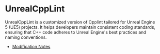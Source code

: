 # UnrealCppLint

UnrealCppLint is a customized version of Cpplint tailored for Unreal Engine 5 (UE5) projects. It helps developers maintain consistent coding standards, ensuring that C++ code adheres to Unreal Engine's best practices and naming conventions.

* [Modification Notes](Doc/README.md)

